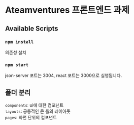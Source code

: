 # Ateamventures 프론트엔드 과제

## Available Scripts

### `npm install`

의존성 설치

### `npm start`

json-server 포트는 3004, react 포트는 3000으로 실행됩니다.

## 폴더 분리

`components`: ui에 대한 컴포넌트  
`layouts`: 공통적인 큰 틀의 레이아웃  
`pages`: 화면 단위의 컴포넌트
